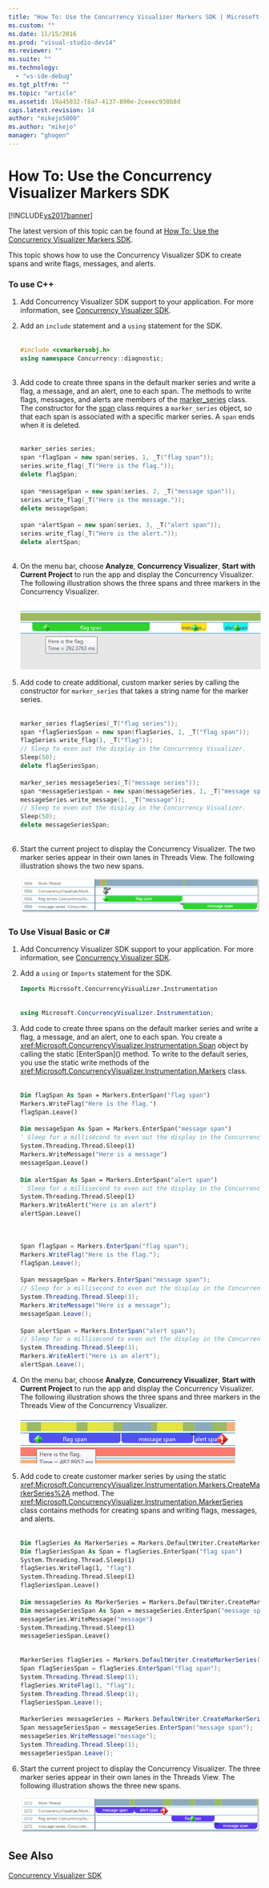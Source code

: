 ```yaml
---
title: "How To: Use the Concurrency Visualizer Markers SDK | Microsoft Docs"
ms.custom: ""
ms.date: 11/15/2016
ms.prod: "visual-studio-dev14"
ms.reviewer: ""
ms.suite: ""
ms.technology: 
  - "vs-ide-debug"
ms.tgt_pltfrm: ""
ms.topic: "article"
ms.assetid: 19a45032-f8a7-4137-890e-2ceeec938b8d
caps.latest.revision: 14
author: "mikejo5000"
ms.author: "mikejo"
manager: "ghogen"
---
```

# How To: Use the Concurrency Visualizer Markers SDK
[!INCLUDE[vs2017banner](../includes/vs2017banner.md)]

The latest version of this topic can be found at [How To: Use the Concurrency Visualizer Markers SDK](https://docs.microsoft.com/visualstudio/profiling/how-to-use-the-concurrency-visualizer-markers-sdk).  
  
This topic shows how to use the Concurrency Visualizer SDK to create spans and write flags, messages, and alerts.  
  
### To use C++  
  
1.  Add Concurrency Visualizer SDK support to your application. For more information, see [Concurrency Visualizer SDK](../profiling/concurrency-visualizer-sdk.md).  
  
2.  Add an `include` statement and a `using` statement for the SDK.  
  
    ```cpp  
  
    #include <cvmarkersobj.h>  
    using namespace Concurrency::diagnostic;  
  
    ```  
  
3.  Add code to create three spans in the default marker series and write a flag, a message, and an alert, one to each span. The methods to write flags, messages, and alerts are members of the [marker_series](../profiling/marker-series-class.md) class. The constructor for the [span](../profiling/span-class.md) class requires a `marker_series` object, so that each span is associated with a specific marker series. A `span` ends when it is deleted.  
  
    ```cpp  
  
    marker_series series;  
    span *flagSpan = new span(series, 1, _T("flag span"));  
    series.write_flag(_T("Here is the flag."));  
    delete flagSpan;  
  
    span *messageSpan = new span(series, 2, _T("message span"));  
    series.write_flag(_T("Here is the message."));  
    delete messageSpan;  
  
    span *alertSpan = new span(series, 3, _T("alert span"));  
    series.write_flag(_T("Here is the alert."));  
    delete alertSpan;  
  
    ```  
  
4.  On the menu bar, choose **Analyze**, **Concurrency Visualizer**, **Start with Current Project** to run the app and display the Concurrency Visualizer. The following illustration shows the three spans and three markers in the Concurrency Visualizer.  
  
     ![Concurrency Visualizer with 3 markers and alerts](../profiling/media/cvmarkersnative.png "CvMarkersNative")  
  
5.  Add code to create additional, custom marker series by calling the constructor for `marker_series` that takes a string name for the marker series.  
  
    ```cpp  
  
    marker_series flagSeries(_T("flag series"));  
    span *flagSeriesSpan = new span(flagSeries, 1, _T("flag span"));  
    flagSeries.write_flag(1, _T("flag"));  
    // Sleep to even out the display in the Concurrency Visualizer.  
    Sleep(50);  
    delete flagSeriesSpan;  
  
    marker_series messageSeries(_T("message series"));  
    span *messageSeriesSpan = new span(messageSeries, 1, _T("message span"));  
    messageSeries.write_message(1, _T("message"));  
    // Sleep to even out the display in the Concurrency Visualizer.  
    Sleep(50);  
    delete messageSeriesSpan;  
  
    ```  
  
6.  Start the current project to display the Concurrency Visualizer. The two marker series appear in their own lanes in Threads View. The following illustration shows the two new spans.  
  
     ![Concurrency Visualizer with 3 custom marker series](../profiling/media/cvmarkerseriesnative.png "CvMarkerSeriesNative")  
  
### To Use Visual Basic or C#  
  
1.  Add Concurrency Visualizer SDK support to your application. For more information, see [Concurrency Visualizer SDK](../profiling/concurrency-visualizer-sdk.md).  
  
2.  Add a `using` or `Imports` statement for the SDK.  
  
    ```vb  
    Imports Microsoft.ConcurrencyVisualizer.Instrumentation  
  
    ```  
  
    ```csharp  
    using Microsoft.ConcurrencyVisualizer.Instrumentation;  
    ```  
  
3.  Add code to create three spans on the default marker series and write a flag, a message, and an alert, one to each span. You create a <xref:Microsoft.ConcurrencyVisualizer.Instrumentation.Span> object by calling the static [EnterSpan](<!-- TODO: review code entity reference <xref:assetId:///EnterSpan?qualifyHint=False&amp;autoUpgrade=True>  -->) method. To write to the default series, you use the static write methods of the <xref:Microsoft.ConcurrencyVisualizer.Instrumentation.Markers> class.  
  
    ```vb  
  
    Dim flagSpan As Span = Markers.EnterSpan("flag span")  
    Markers.WriteFlag("Here is the flag.")  
    flagSpan.Leave()  
  
    Dim messageSpan As Span = Markers.EnterSpan("message span")  
    ' Sleep for a millisecond to even out the display in the Concurrency Visualizer.  
    System.Threading.Thread.Sleep(1)  
    Markers.WriteMessage("Here is a message")  
    messageSpan.Leave()  
  
    Dim alertSpan As Span = Markers.EnterSpan("alert span")  
    ' Sleep for a millisecond to even out the display in the Concurrency Visualizer.  
    System.Threading.Thread.Sleep(1)  
    Markers.WriteAlert("Here is an alert")  
    alertSpan.Leave()  
  
    ```  
  
    ```csharp  
  
    Span flagSpan = Markers.EnterSpan("flag span");  
    Markers.WriteFlag("Here is the flag.");  
    flagSpan.Leave();  
  
    Span messageSpan = Markers.EnterSpan("message span");  
    // Sleep for a millisecond to even out the display in the Concurrency Visualizer.  
    System.Threading.Thread.Sleep(1);  
    Markers.WriteMessage("Here is a message");  
    messageSpan.Leave();  
  
    Span alertSpan = Markers.EnterSpan("alert span");  
    // Sleep for a millisecond to even out the display in the Concurrency Visualizer.  
    System.Threading.Thread.Sleep(1);  
    Markers.WriteAlert("Here is an alert");  
    alertSpan.Leave();  
    ```  
  
4.  On the menu bar, choose **Analyze**, **Concurrency Visualizer**, **Start with Current Project** to run the app and display the Concurrency Visualizer. The following illustration shows the three spans and three markers in the Threads View of the Concurrency Visualizer.  
  
     ![Concurrency Visualizer with markers and alerts](../profiling/media/cvmarkersmanaged.png "CvMarkersManaged")  
  
5.  Add code to create customer marker series by using the static <xref:Microsoft.ConcurrencyVisualizer.Instrumentation.Markers.CreateMarkerSeries%2A> method. The <xref:Microsoft.ConcurrencyVisualizer.Instrumentation.MarkerSeries> class contains methods for creating spans and writing flags, messages, and alerts.  
  
    ```vb  
  
    Dim flagSeries As MarkerSeries = Markers.DefaultWriter.CreateMarkerSeries("flag series")  
    Dim flagSeriesSpan As Span = flagSeries.EnterSpan("flag span")  
    System.Threading.Thread.Sleep(1)  
    flagSeries.WriteFlag(1, "flag")  
    System.Threading.Thread.Sleep(1)  
    flagSeriesSpan.Leave()  
  
    Dim messageSeries As MarkerSeries = Markers.DefaultWriter.CreateMarkerSeries("message series")  
    Dim messageSeriesSpan As Span = messageSeries.EnterSpan("message span")  
    messageSeries.WriteMessage("message")  
    System.Threading.Thread.Sleep(1)  
    messageSeriesSpan.Leave()  
    ```  
  
    ```csharp  
  
    MarkerSeries flagSeries = Markers.DefaultWriter.CreateMarkerSeries("flag series");  
    Span flagSeriesSpan = flagSeries.EnterSpan("flag span");  
    System.Threading.Thread.Sleep(1);  
    flagSeries.WriteFlag(1, "flag");  
    System.Threading.Thread.Sleep(1);  
    flagSeriesSpan.Leave();  
  
    MarkerSeries messageSeries = Markers.DefaultWriter.CreateMarkerSeries("message series");  
    Span messageSeriesSpan = messageSeries.EnterSpan("message span");  
    messageSeries.WriteMessage("message");  
    System.Threading.Thread.Sleep(1);  
    messageSeriesSpan.Leave();  
    ```  
  
6.  Start the current project to display the Concurrency Visualizer. The three marker series appear in their own lanes in the Threads View. The following illustration shows the three new spans.  
  
     ![Concurrency Visualizer with 3 custom marker series](../profiling/media/cvmarkerseriesmanaged.png "CvMarkerSeriesManaged")  
  
## See Also  
 [Concurrency Visualizer SDK](../profiling/concurrency-visualizer-sdk.md)



